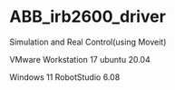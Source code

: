 # ABB_irb2600_driver
Simulation and Real Control(using Moveit)

VMware Workstation 17
ubuntu 20.04

Windows 11
RobotStudio 6.08

